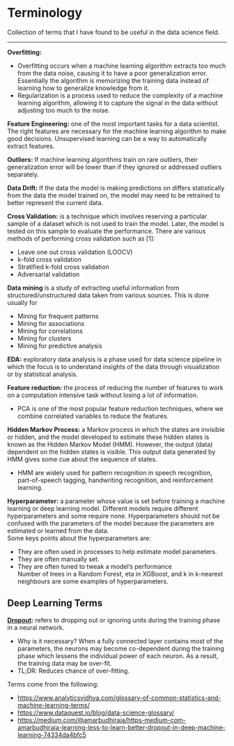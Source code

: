 # Terminology  
Collection of terms that I have found to be useful in the data science field.  

---

**Overfitting:** 
- Overfitting occurs when a machine learning algorithm extracts too much from the data noise, causing it to have a poor generalization error.  Essentially the algorithm is memorizing the training data instead of learning how to generalize knowledge from it.  
- Regularization is a process used to reduce the complexity of a machine learning algorithm, allowing it to capture the signal in the data without adjusting too much to the noise.  
  
**Feature Engineering:** one of the most important tasks for a data scientist. The right features are necessary for the machine learning algorithm to make good decisions. Unsupervised learning can be a way to automatically extract features.  

**Outliers:** If machine learning algorithms train on rare outliers, their generalization error will be lower than if they ignored or addressed outliers separately.  

**Data Drift:** If the data the model is making predictions on differs statistically from the data the model trained on, the model may need to be retrained to better represent the current data.  

**Cross Validation:** is a technique which involves reserving a particular sample of a dataset which is not used to train the model. Later, the model is tested on this sample to evaluate the performance. There are various methods of performing cross validation such as [1]: 
- Leave one out cross validation (LOOCV)
- k-fold cross validation
- Stratified k-fold cross validation
- Adversarial validation  

**Data mining**  is a study of extracting useful information from structured/unstructured data taken from various sources. This is done usually for
- Mining for frequent patterns
- Mining for associations
- Mining for correlations
- Mining for clusters
- Mining for predictive analysis 

**EDA:** exploratory data analysis is a phase used for data science pipeline in which the focus is to understand insights of the data through visualization or by statistical analysis.  

**Feature reduction:** the process of reducing the number of features to work on a computation intensive task without losing a lot of information.  
- PCA is one of the most popular feature reduction techniques, where we combine correlated variables to reduce the features.  

**Hidden Markov Process:** a Markov process in which the states are invisible or hidden, and the model developed to estimate these hidden states is known as the Hidden Markov Model (HMM). However, the output (data) dependent on the hidden states is visible. This output data generated by HMM gives some cue about the sequence of states.  
- HMM are widely used for pattern recognition in speech recognition, part-of-speech tagging, handwriting recognition, and reinforcement learning.  

**Hyperparameter:** a parameter whose value is set before training a machine learning or deep learning model. Different models require different hyperparameters and some require none. Hyperparameters should not be confused with the parameters of the model because the parameters are estimated or learned from the data.  
Some keys points about the hyperparameters are: 
- They are often used in processes to help estimate model parameters.
- They are often manually set.
- They are often tuned to tweak a model’s performance  
Number of trees in a Random Forest, eta in XGBoost, and k in k-nearest neighbours are some examples of hyperparameters.  
  
## Deep Learning Terms

**[Dropout](https://medium.com/@amarbudhiraja/https-medium-com-amarbudhiraja-learning-less-to-learn-better-dropout-in-deep-machine-learning-74334da4bfc5):** refers to dropping out or ignoring units during the training phase in a neural network.  
- Why is it necessary?  When a fully connected layer contains most of the parameters, the neurons may become co-dependent during the training phase which lessens the individual power of each neuron. As a result, the training data may be over-fit.
- TL;DR: Reduces chance of over-fitting.

Terms come from the following:  
- https://www.analyticsvidhya.com/glossary-of-common-statistics-and-machine-learning-terms/
- https://www.dataquest.io/blog/data-science-glossary/
- https://medium.com/@amarbudhiraja/https-medium-com-amarbudhiraja-learning-less-to-learn-better-dropout-in-deep-machine-learning-74334da4bfc5
